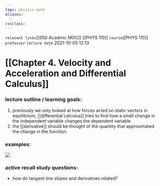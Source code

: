 ```yaml
---
tags: physics math 
aliases: 
  - 
cssclass: 
---
```

`relevant links`[[050 Acadmic MOC]] [[PHYS 110]]
`course`[[PHYS 110]]
`professor`
`lecture date` 2021-10-05 12:13

 # [[Chapter 4. Velocity and Acceleration and Differential Calculus]]

### lecture outline / learning goals:
1. previously we only looked at how forces acted on static vectors in equilibrium, [[differential calculus]] tries to find how a small change in the independent variable changes the dependent variable
2. the [[derivative]] should be thought of the quantity that approximated the change in the function.

### examples:
![](https://i.imgur.com/HupHO7O.png)


### active recall study questions:
- how do tangent line slopes and derivatives related?